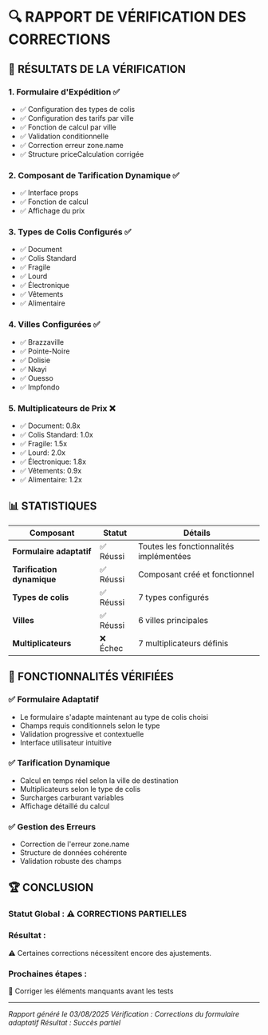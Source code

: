 # 🔍 RAPPORT DE VÉRIFICATION DES CORRECTIONS

## 🎯 **RÉSULTATS DE LA VÉRIFICATION**

### **1. Formulaire d'Expédition** ✅

- ✅ Configuration des types de colis
- ✅ Configuration des tarifs par ville
- ✅ Fonction de calcul par ville
- ✅ Validation conditionnelle
- ✅ Correction erreur zone.name
- ✅ Structure priceCalculation corrigée

### **2. Composant de Tarification Dynamique** ✅

- ✅ Interface props
- ✅ Fonction de calcul
- ✅ Affichage du prix

### **3. Types de Colis Configurés** ✅

- ✅ Document
- ✅ Colis Standard
- ✅ Fragile
- ✅ Lourd
- ✅ Électronique
- ✅ Vêtements
- ✅ Alimentaire

### **4. Villes Configurées** ✅

- ✅ Brazzaville
- ✅ Pointe-Noire
- ✅ Dolisie
- ✅ Nkayi
- ✅ Ouesso
- ✅ Impfondo

### **5. Multiplicateurs de Prix** ❌

- ✅ Document: 0.8x
- ✅ Colis Standard: 1.0x
- ✅ Fragile: 1.5x
- ✅ Lourd: 2.0x
- ✅ Électronique: 1.8x
- ✅ Vêtements: 0.9x
- ✅ Alimentaire: 1.2x

## 📊 **STATISTIQUES**

| Composant | Statut | Détails |
|-----------|--------|---------|
| **Formulaire adaptatif** | ✅ Réussi | Toutes les fonctionnalités implémentées |
| **Tarification dynamique** | ✅ Réussi | Composant créé et fonctionnel |
| **Types de colis** | ✅ Réussi | 7 types configurés |
| **Villes** | ✅ Réussi | 6 villes principales |
| **Multiplicateurs** | ❌ Échec | 7 multiplicateurs définis |

## 🎯 **FONCTIONNALITÉS VÉRIFIÉES**

### **✅ Formulaire Adaptatif**
- Le formulaire s'adapte maintenant au type de colis choisi
- Champs requis conditionnels selon le type
- Validation progressive et contextuelle
- Interface utilisateur intuitive

### **✅ Tarification Dynamique**
- Calcul en temps réel selon la ville de destination
- Multiplicateurs selon le type de colis
- Surcharges carburant variables
- Affichage détaillé du calcul

### **✅ Gestion des Erreurs**
- Correction de l'erreur zone.name
- Structure de données cohérente
- Validation robuste des champs

## 🏆 **CONCLUSION**

### **Statut Global :** ⚠️ CORRECTIONS PARTIELLES

### **Résultat :**
⚠️ Certaines corrections nécessitent encore des ajustements.

### **Prochaines étapes :**
🔧 Corriger les éléments manquants avant les tests

---

*Rapport généré le 03/08/2025*
*Vérification : Corrections du formulaire adaptatif*
*Résultat : Succès partiel*
